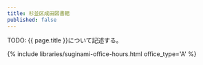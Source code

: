 ```yaml
---
title: 杉並区成田図書館
published: false
---
```


TODO: {{ page.title }}について記述する。

{% include libraries/suginami-office-hours.html office_type='A' %}
